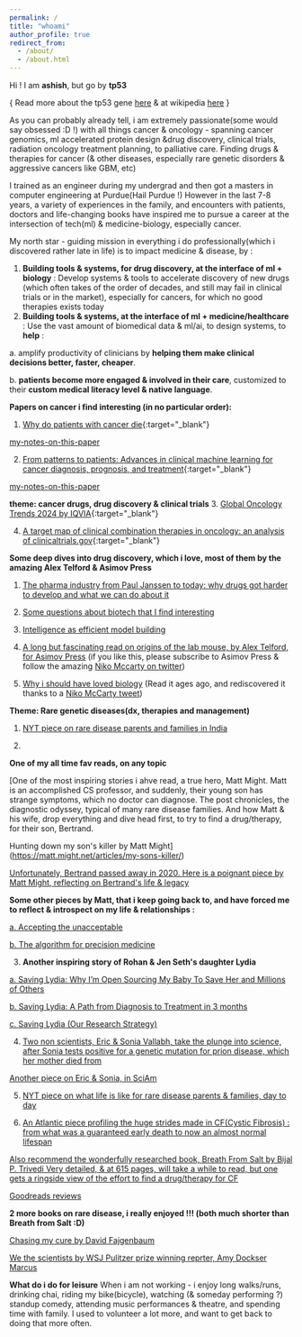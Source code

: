 ```yaml
---
permalink: /
title: "whoami"
author_profile: true
redirect_from: 
  - /about/
  - /about.html
---
```


Hi ! I am __ashish__, but go by __tp53__ 

{ Read more about the tp53 gene [here](https://stetson.substack.com/p/the-tumor-suppressor-to-rule-them) & at wikipedia [here](https://en.wikipedia.org/wiki/P53) }

As you can probably already tell, i am extremely passionate(some would say obsessed :D !) with all things cancer & oncology - spanning cancer genomics, ml accelerated protein design &drug discovery, clinical trials, radiation oncology treatment planning, to palliative care.
Finding drugs & therapies for cancer (& other diseases, especially rare genetic disorders &  aggressive cancers like GBM, etc)

I trained as an engineer during my undergrad and then got a masters in computer engineering at Purdue(Hail Purdue !)
However in the last 7-8 years, a variety of experiences in the family, and encounters with patients, doctors and life-changing books have inspired me to pursue a career at the intersection of tech(ml) & medicine-biology, especially cancer.

My north star - guiding mission in everything i do professionally(which i discovered rather late in life) is to impact medicine & disease, by :

1. __Building tools & systems, for drug discovery, at the interface of ml + biology__ : Develop systems & tools to accelerate discovery of  new drugs (which often takes of the order of decades, and still may fail in clinical trials or in the market), especially for cancers, for which no good therapies exists today
2. __Building tools & systems, at the interface of ml + medicine/healthcare__ : Use the vast amount of biomedical data & ml/ai, to design systems, to __help__ :

  a. amplify productivity of clinicians by __helping them make clinical decisions better, faster, cheaper__.

  b. __patients become more engaged & involved in their care__, customized to their __custom medical literacy level & native language__.

__Papers on cancer i find interesting (in no particular order):__


1. [Why do patients with cancer die](https://www.nature.com/articles/s41568-024-00708-4){:target="_blank"}    

[my-notes-on-this-paper]()

2. [From patterns to patients: Advances in clinical machine learning for cancer diagnosis, prognosis, and treatment](https://www.sciencedirect.com/science/article/pii/S0092867423000946){:target="_blank"}

[my-notes-on-this-paper]()

__theme: cancer drugs, drug discovery & clinical trials__
3. [Global Oncology Trends 2024 by IQVIA](https://www.iqvia.com/insights/the-iqvia-institute/reports-and-publications/reports/global-oncology-trends-2024){:target="_blank"} 

4. [A target map of clinical combination therapies in oncology: an analysis of clinicaltrials.gov](https://www.ncbi.nlm.nih.gov/pmc/articles/PMC10441974/){:target="_blank"}

__Some deep dives into drug discovery, which i  love, most of them by the amazing Alex Telford & Asimov Press__

1. [The pharma industry from Paul Janssen to today: why drugs got harder to develop and what we can do about it](https://atelfo.github.io/2023/12/23/biopharma-from-janssen-to-today.html)

2. [Some questions about biotech that I find interesting](https://atelfo.github.io/2024/04/01/biotech-questions.html)

3. [Intelligence as efficient model building
](https://atelfo.github.io/2023/05/17/intelligence-as-efficient-model-building.html)

4. [A long but fascinating read on origins of the lab mouse, by Alex Telford, for Asimov Press](https://press.asimov.com/articles/mouse-microscope)
(if you like this, please subscribe to Asimov Press & follow the amazing [Niko Mccarty on twitter](https://x.com/NikoMcCarty))

5. [Why i should have loved biology](https://jsomers.net/i-should-have-loved-biology/)
(Read it ages ago, and rediscovered it thanks to a [Niko McCarty tweet](https://x.com/NikoMcCarty/status/1819765419168903542))


__Theme: Rare genetic diseases(dx, therapies and management)__

1. [NYT piece on rare disease parents and families in India](https://www.nytimes.com/2022/04/06/business/india-spinal-muscular-atrophy.html)



2. 
__One of my all time fav reads, on any topic__

[One of the most inspiring stories i ahve read, a true hero, Matt Might.
Matt is an accomplished CS professor, and suddenly, their young son has strange symptoms, which no doctor can diagnose.
The post chronicles, the diagnostic odyssey, typical of many rare disease families.
And how Matt & his wife, drop everything and dive head first, to try to find a drug/therapy, for their son, Bertrand.

Hunting down my son's killer by Matt Might](https://matt.might.net/articles/my-sons-killer/)

[Unfortunately, Bertrand passed away in 2020.
Here is a poignant piece by Matt Might, reflecting on Bertrand's life & legacy](https://bertrand.might.net/articles/echoes-of-bertrand/)

__Some other pieces by Matt, that i keep going back to, and have forced me to reflect & introspect on my life & relationships :__

[a. Accepting the unacceptable](https://bertrand.might.net/articles/accepting-the-unacceptable/)


[b. The algorithm for precision medicine](https://bertrand.might.net/articles/algorithm-for-precision-medicine/)

3. __Another inspiring story of Rohan & Jen Seth's daughter Lydia__

[a. Saving Lydia: Why I’m Open Sourcing My Baby To Save Her and Millions of Others](https://medium.com/lydian-accelerator/saving-lydia-62a1c0bdf0fb)

[b. Saving Lydia: A Path from Diagnosis to Treatment in 3 months](https://medium.com/lydian-accelerator/saving-lydia-a-path-from-diagnosis-to-treatment-in-3-months-de9a1d8f0b95)

[c. Saving Lydia (Our Research Strategy)](https://docs.google.com/document/d/1SSAx3OI3AX1SePqt8hoyU6CsSzxY3UmewUgwezcw-3Y/edit?usp=sharing)

4. [Two non scientists, Eric & Sonia Vallabh, take the plunge into science, after Sonia tests positive for a genetic mutation for prion disease, which her mother died from](https://www.newyorker.com/books/page-turner/a-prion-love-story)

[Another piece on Eric & Sonia, in SciAm](https://www.scientificamerican.com/article/the-married-researchers-racing-to-stop-prion-disease/)

5. [NYT piece on what life is like for rare disease parents & families, day to day](https://www.nytimes.com/2020/07/07/health/rare-diseases.html)

6. [An Atlantic piece profiling the huge strides made in CF(Cystic Fibrosis) : from what was a guaranteed early death to now an almost normal lifespan](https://www.theatlantic.com/magazine/archive/2024/04/cystic-fibrosis-trikafta-breakthrough-treatment/677471/)

[Also recommend the wonderfully researched book, Breath From Salt by Bijal P. Trivedi
Very detailed, & at 615 pages, will take a while to read, but one gets a ringside view of the effort to find a drug/therapy for CF](https://www.gatesnotes.com/Breath-From-Salt)

[Goodreads reviews](https://www.goodreads.com/book/show/53847362-breath-from-salt)


__2 more books on rare disease, i really enjoyed !!! (both much shorter than Breath from Salt :D)__

[Chasing my cure by David Fajgenbaum](https://chasingmycure.com/about/)

[We the scientists by WSJ Pulitzer prize winning reprter, Amy Dockser Marcus](https://www.penguinrandomhouse.com/books/537125/we-the-scientists-by-amy-dockser-marcus/)





__What do i do for leisure__
When i am not working - i enjoy long walks/runs, drinking chai, riding my bike(bicycle), watching (& someday performing ?) standup comedy, attending music performances & theatre, and spending time with family. I used to volunteer a lot more, and want to get back to doing that more often.